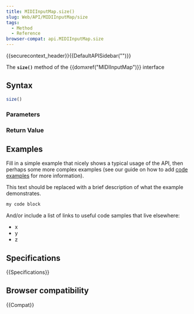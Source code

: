 ```yaml
---
title: MIDIInputMap.size()
slug: Web/API/MIDIInputMap/size
tags:
  - Method
  - Reference
browser-compat: api.MIDIInputMap.size
---
```

{{securecontext_header}}{{DefaultAPISidebar("")}}

The **`size()`** method of the {{domxref("MIDIInputMap")}} interface 

## Syntax

```js
size()
```

### Parameters



### Return Value



## Examples

Fill in a simple example that nicely shows a typical usage of the API, then perhaps some more complex examples (see our guide on how to add [code examples](/en-US/docs/MDN/Contribute/Structures/Code_examples) for more information).

This text should be replaced with a brief description of what the example demonstrates.

```js
my code block
```

And/or include a list of links to useful code samples that live elsewhere:

*   x
*   y
*   z

## Specifications

{{Specifications}}

## Browser compatibility

{{Compat}}

